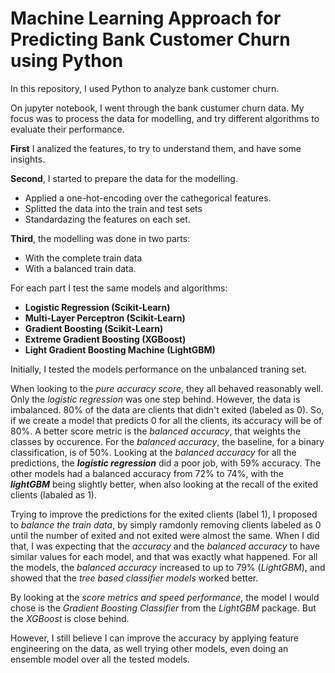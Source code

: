 # Machine Learning Approach for Predicting Bank Customer Churn using Python

In this repository, I used Python to analyze bank customer churn.

On jupyter notebook, I went through the bank custumer churn data. My focus was to process the data for modelling, and try different algorithms to evaluate their performance.

<b>First</b> I analized the features, to try to understand them, and have some insights.

<b>Second</b>, I started to prepare the data for the modelling. 
  * Applied a one-hot-encoding over the cathegorical features. 
  * Splitted the data into the train and test sets
  * Standardazing the features on each set. 
 
<b>Third</b>, the modelling was done in two parts:
  * With the complete train data
  * With a balanced train data. 
  
For each part I test the same models and algorithms:

* <b>Logistic Regression (Scikit-Learn)</b>
* <b>Multi-Layer Perceptron (Scikit-Learn)</b>
* <b>Gradient Boosting (Scikit-Learn)</b>
* <b>Extreme Gradient Boosting (XGBoost)</b>
* <b>Light Gradient Boosting Machine (LightGBM)</b>

Initially, I tested the models performance on the unbalanced traning set. 

When looking to the *pure accuracy score*, they all behaved reasonably well. Only the *logistic regression* was one step behind. However, the data is imbalanced. 80% of the data are clients that didn't exited (labeled as 0). So, if we create a model that predicts 0 for all the clients, its accuracy will be of 80%. A better score metric is the *balanced accuracy*, that weights the classes by occurence. For the *balanced accuracy*, the baseline, for a binary classification, is of 50%. Looking at the *balanced accuracy* for all the predictions, the <b>*logistic regression*</b> did a poor job, with 59% accuracy. The other models had a balanced accuracy from 72% to 74%, with the <b> *lightGBM*</b> being slightly better, when also looking at the recall of the exited clients (labaled as 1).

Trying to improve the predictions for the exited clients (label 1), I proposed to *balance the train data*, by simply ramdonly removing clients labeled as 0 until the number of exited and not exited were almost the same. When I did that, I was expecting that the *accuracy* and the *balanced accuracy* to have similar values for each model, and that was exactly what happened. For all the models, the *balanced accuracy* increased to up to 79% (*LightGBM*), and showed that the *tree based classifier models* worked better.

By looking at the *score metrics and speed performance*, the model I would chose is the *Gradient Boosting Classifier* from the *LightGBM* package. But the *XGBoost* is close behind.

However, I still believe I can improve the accuracy by applying feature engineering on the data, as well trying other models, even doing an ensemble model over all the tested models.
